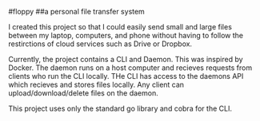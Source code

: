 #floppy 
##a personal file transfer system

I created this project so that I could easily send small and large files between my laptop, computers, and phone without having to follow the restirctions of cloud services such as Drive or Dropbox. 

Currently, the project contains a CLI and Daemon. This was inspired by Docker. The daemon runs on a host computer and recieves requests from clients who run the CLI locally. THe CLI has access to the daemons API which recieves and stores files locally.
Any client can upload/download/delete files on the daemon.

This project uses only the standard go library and cobra for the CLI. 
